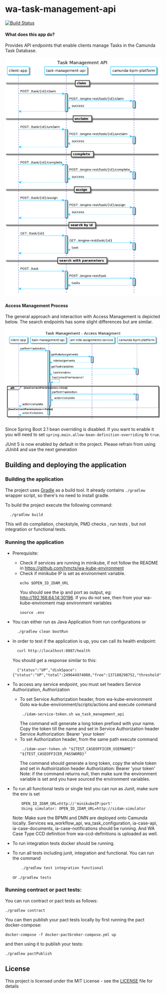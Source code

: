 # wa-task-management-api

[![Build Status](https://travis-ci.org/hmcts/wa-workflow-api.svg?branch=master)](https://travis-ci.org/hmcts/wa-task-management-api)

#### What does this app do?



Provides API endpoints that enable clients manage Tasks in the Camunda Task Database.

<!--
    Sequence Diagram Source:
    http://www.plantuml.com/plantuml/uml/lPLHQzim4CUVSv_Yo9vDdbT8QDfiOz2nGFi5BjB55hPEddHQLag_-vAORKxcCTgaqQF-Vtx7_MJmTLAAcdq3bRECwn1q5Nu0fDf9Iv4yfefis3WfKMFcWuI_PHR3-0IZUOnXSnkQ4771tDxNZpTDvkszqH1lGhGSkzHIh5VxwCwj-Su9_oSbKvSnPB5Tuzty_U9syH56C5fIL6TSIw9zHdz-ltDCsbHE6Pu1r6d3-42fnYyaLB9dKPmlFmDGra16tNTInY3G_i7Xs3IEHGjgs_5Xe5jKuJjKrt173KC-YwLYrVgYRKZN8Ven04odQ1fo7gTJWFw0OZP8nIjSVhr_kCB9BfqyEViysGC0Xll5R7XuZyHIEk4YSjA_gBWzaJL7mPIDuPJ-EQYO7Hh2xR7yM-Qmf9s0B2ShoF8s4h9SJeC9lcrO-HGFlnZd5T47Ny84fUHAESL3HpYxXGvx4GU9APeALu_ex0jCVFfm8E8r1Zh4e83-vhlBDrjxuxJ2_K-7bMDwtQTmnkS_NlpC3txDOhDlVW80
    See: https://plantuml.com/ docs for reference
-->

![task-management](task-management-api.png)

#### Access Management Process

The general approach and interaction with Access Management is depicted below.  The search endpoints has some slight differences but are similar.

<!--
    Sequence Diagram Source:
    http://www.plantuml.com/plantuml/uml/XPBDRjGm4CVFdQUmojaF05ANfhlggKWL8EuJPpPhnVQOyQGBGhmxJWmgsHQHGmxp-t_CIBujYg9p373o0vaZi_Ry3Q1CFcKKZAQSSE2pJwDHcMb3wEjCoP7v0LUT29_t75ZCWIX_chxVXPdgt2dB7Sj0qkY0ClKhUl17Ul29_aFHJQFmd8QcUDEzFUmFzt05LuyewftFcBHblEpVQ2wIpYUl13y1r6iWyndBP3vWmf4Y9JNMTCvHAMssZ01mLaQd_WcL32V8p-dcsWLVHHPplZPOZ0jRh3NVnfRVT7xLQTpgC5hXG1PByMDQfCKMaYVlQDNZXTvXh2UXxNEqEQ0UMM9Re2h11RlJQDwPJBAGvShEgUS4eD7kS64ZwSTQsJqtWf3EaeninytZ_fYMi2ye7lj01KpzVjjq0nPJM-A4PSyYvFIH9FeQpAcy1y2WhxERc_RegjlkZCFNB_ch6TV9dcCEfBHMruL3jLqI2eN-LNh42b-QxrbwFmoKgZiDS5j_Smo_0000
    See: https://plantuml.com/ docs for reference
-->

![task-management](access-management-process.png)


Since Spring Boot 2.1 bean overriding is disabled. If you want to enable it you will need to set `spring.main.allow-bean-definition-overriding` to `true`.

JUnit 5 is now enabled by default in the project. Please refrain from using JUnit4 and use the next generation

## Building and deploying the application

### Building the application

The project uses [Gradle](https://gradle.org) as a build tool. It already contains
`./gradlew` wrapper script, so there's no need to install gradle.

To build the project execute the following command:

```bash
  ./gradlew build
```
This will do compilation, checkstyle, PMD checks , run tests , but not integration or functional tests.

### Running the application

- Prerequisite:
    - Check if services are running in minikube, if not follow the README in
    https://github.com/hmcts/wa-kube-environment
    - Check if minikube IP is set as environment variable.
        ```
        echo $OPEN_ID_IDAM_URL
        ```
        You should see the ip and port as output, eg: http://192.168.64.14:30196.
        If you do not see, then from your wa-kube-enviroment map environment variables
        ```
        source .env
        ```
- You can either run as Java Application from run configurations or
    ```bash
      ./gradlew clean bootRun
    ```
- In order to test if the application is up, you can call its health endpoint:

    ```bash
      curl http://localhost:8087/health
    ```

    You should get a response similar to this:

    ```
      {"status":"UP","diskSpace":{"status":"UP","total":249644974080,"free":137188298752,"threshold":10485760}}
    ```

- To access any service endpoint, you must set headers Service Authorization, Authorization
    - To set Service Authorization header, from wa-kube-environment Goto wa-kube-environment/scripts/actions
       and execute command
       ```
        ./idam-service-token.sh wa_task_management_api
       ```
      The command will generate a long token prefixed with your name. Copy the token till the name and set in Service Authorization header
      Service Authorization: Bearer 'your token'
    - To set Authorization header, from the same path execute command
       ```
        ./idam-user-token.sh "${TEST_CASEOFFICER_USERNAME}" "${TEST_CASEOFFICER_PASSWORD}"
       ```
      The command should generate a long token, copy the whole token and set in Authoirization header
      Authorization: Bearer 'your token'
      Note: if the command returns null, then make sure the environment variable is set and
      you have sourced the environment variables.

- To run all functional tests or single test you can run as Junit, make sure the env is set
    ```
        OPEN_ID_IDAM_URL=http://'minikubeIP:port'
        Using simulator: OPEN_ID_IDAM_URL=http://sidam-simulator
    ```
  Note: Make sure the BPMN and DMN are deployed onto Camunda locally.
        Services wa_workflow_api, wa_task_configuration, ia-case-api, ia-case-documents, ia-case-notifications should be running.
        And WA Case Type CCD definition from wa-ccd-definitions is uploaded as well.
- To run integration tests docker should be running.
- To run all tests including junit, integration and functional. You can run the command
   ```
       ./gradlew test integration functional
   ```
  or
      ```
          ./gradlew tests
      ```

### Running contract or pact tests:

You can run contract or pact tests as follows:

```
./gradlew contract
```

You can then publish your pact tests locally by first running the pact docker-compose:

```
docker-compose -f docker-pactbroker-compose.yml up

```

and then using it to publish your tests:

```
./gradlew pactPublish
```


## License

This project is licensed under the MIT License - see the [LICENSE](LICENSE) file for details
